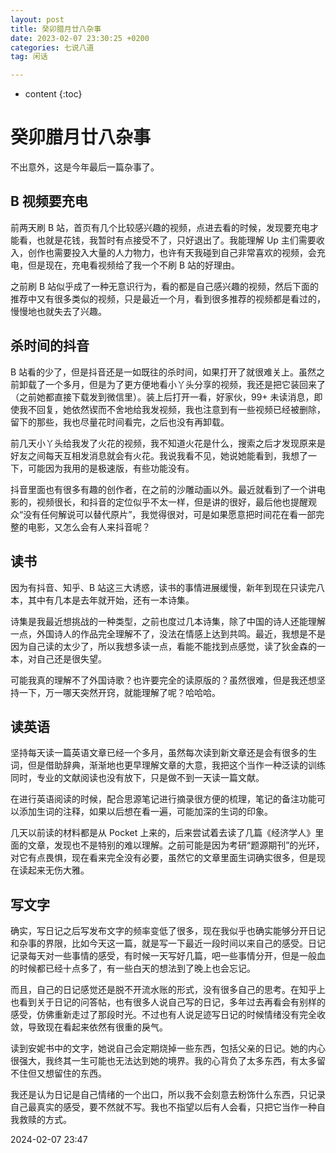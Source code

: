```yaml
---
layout: post
title: 癸卯腊月廿八杂事
date: 2023-02-07 23:30:25 +0200
categories: 七说八道
tag: 闲话

---
```


* content
{:toc}


# 癸卯腊月廿八杂事

不出意外，这是今年最后一篇杂事了。

## B 视频要充电

前两天刷 B 站，首页有几个比较感兴趣的视频，点进去看的时候，发现要充电才能看，也就是花钱，我暂时有点接受不了，只好退出了。我能理解 Up 主们需要收入，创作也需要投入大量的人力物力，也许有天我碰到自己非常喜欢的视频，会充电，但是现在，充电看视频给了我一个不刷 B 站的好理由。

之前刷 B 站似乎成了一种无意识行为，看的都是自己感兴趣的视频，然后下面的推荐中又有很多类似的视频，只是最近一个月，看到很多推荐的视频都是看过的，慢慢地也就失去了兴趣。

## 杀时间的抖音

B 站看的少了，但是抖音还是一如既往的杀时间，如果打开了就很难关上。虽然之前卸载了一个多月，但是为了更方便地看小丫头分享的视频，我还是把它装回来了（之前她都直接下载发到微信里）。装上后打开一看，好家伙，99+ 未读消息，即使我不回复，她依然锲而不舍地给我发视频，我也注意到有一些视频已经被删除，留下的那些，我也尽量花时间看完，之后也没有再卸载。

前几天小丫头给我发了火花的视频，我不知道火花是什么，搜索之后才发现原来是好友之间每天互相发消息就会有火花。我说我看不见，她说她能看到，我想了一下，可能因为我用的是极速版，有些功能没有。

抖音里面也有很多有趣的创作者，在之前的沙雕动画以外。最近就看到了一个讲电影的，视频很长，和抖音的定位似乎不太一样，但是讲的很好，最后他也提醒观众“没有任何解说可以替代原片”，我觉得很对，可是如果愿意把时间花在看一部完整的电影，又怎么会有人来抖音呢？

## 读书

因为有抖音、知乎、B 站这三大诱惑，读书的事情进展缓慢，新年到现在只读完八本，其中有几本是去年就开始，还有一本诗集。

诗集是我最近想挑战的一种类型，之前也度过几本诗集，除了中国的诗人还能理解一点，外国诗人的作品完全理解不了，没法在情感上达到共鸣。最近，我想是不是因为自己读的太少了，所以我想多读一点，看能不能找到点感觉，读了狄金森的一本，对自己还是很失望。

可能我真的理解不了外国诗歌？也许要完全的读原版的？虽然很难，但是我还想坚持一下，万一哪天突然开窍，就能理解了呢？哈哈哈。

## 读英语

坚持每天读一篇英语文章已经一个多月，虽然每次读到新文章还是会有很多的生词，但是借助辞典，渐渐地也更早理解文章的大意，我把这个当作一种泛读的训练同时，专业的文献阅读也没有放下，只是做不到一天读一篇文献。

在进行英语阅读的时候，配合思源笔记进行摘录很方便的梳理，笔记的备注功能可以添加生词的注释，如果以后想在看一遍，可能加深的生词的印象。

几天以前读的材料都是从 Pocket 上来的，后来尝试着去读了几篇《经济学人》里面的文章，发现也不是特别的难以理解。之前可能是因为考研“题源期刊”的光环，对它有点畏惧，现在看来完全没有必要，虽然它的文章里面生词确实很多，但是现在读起来无伤大雅。

## 写文字

确实，写日记之后写发布文字的频率变低了很多，现在我似乎也确实能够分开日记和杂事的界限，比如今天这一篇，就是写一下最近一段时间以来自己的感受。日记记录每天对一些事情的感受，有时候一天写好几篇，吧一些事情分开，但是一般血的时候都已经十点多了，有一些白天的想法到了晚上也会忘记。

而且，自己的日记感觉还是脱不开流水账的形式，没有很多自己的思考。在知乎上也看到关于日记的问答帖，也有很多人说自己写的日记，多年过去再看会有别样的感受，仿佛重新走过了那段时光。不过也有人说足迹写日记的时候情绪没有完全收敛，导致现在看起来依然有很重的戾气。

读到安妮书中的文字，她说自己会定期烧掉一些东西，包括父亲的日记。她的内心很强大，我终其一生可能也无法达到她的境界。我的心背负了太多东西，有太多留不住但又想留住的东西。

我还是认为日记是自己情绪的一个出口，所以我不会刻意去粉饰什么东西，只记录自己最真实的感受，要不然就不写。我也不指望以后有人会看，只把它当作一种自我救赎的方式。

2024-02-07 23:47